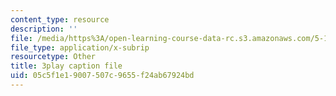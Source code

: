 ```yaml
---
content_type: resource
description: ''
file: /media/https%3A/open-learning-course-data-rc.s3.amazonaws.com/5-111sc-principles-of-chemical-science-fall-2014/05c5f1e19007507c9655f24ab67924bd_CFPnZ66nge4.vtt
file_type: application/x-subrip
resourcetype: Other
title: 3play caption file
uid: 05c5f1e1-9007-507c-9655-f24ab67924bd
---
```

